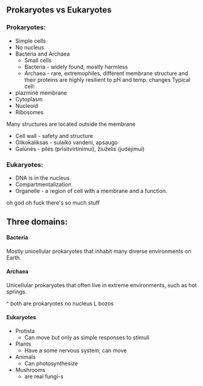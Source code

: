 ## Prokaryotes vs Eukaryotes

### Prokaryotes: 
- Simple cells
- No nucleus
- Bacteria and Archaea
	- Small cells
	- Bacteria - widely found, mostly harmless
	- Archaea - rare, extremophiles,  different membrane structure and their proteins are highly resilient to pH and temp. changes
Typical cell: 
- plazminė membrane
- Cytoplasm
- Nucleoid
- Ribosomes

Many structures are located outside the membrane
- Cell wall - safety and structure
- Glikokaliksas - sulaiko vandeni, apsaugo
- Galūnės - pilės (prisitvirtinimui), žiuželis (judėjimui)

### Eukaryotes:
- DNA is in the nucleus
- Compartmentalization
- Organelle - a region of cell with a membrane and a function.

oh god oh fuck there's so much stuff

## Three domains:
#### Bacteria
Mostly unicellular prokaryotes that inhabit many diverse environments on Earth.
#### Archaea
Unicellular prokaryotes that often live in extreme environments, such as hot springs.

^ both are prokaryotes
no nucleus  L bozos

#### Eukaryotes
* Protista
	* Can move but only as simple responses to stimuli
* Plants
	* Have a some nervous system, can move
* Animals
	* Can photosynthesize
* Mushrooms
	* are real fungi-s
